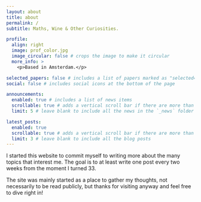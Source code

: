 ```yaml
---
layout: about
title: about
permalink: /
subtitle: Maths, Wine & Other Curiosities.

profile:
  align: right
  image: prof_color.jpg
  image_circular: false # crops the image to make it circular
  more_info: >
    <p>Based in Amsterdam.</p>

selected_papers: false # includes a list of papers marked as "selected={true}"
social: false # includes social icons at the bottom of the page

announcements:
  enabled: true # includes a list of news items
  scrollable: true # adds a vertical scroll bar if there are more than 3 news items
  limit: 5 # leave blank to include all the news in the `_news` folder

latest_posts:
  enabled: true
  scrollable: true # adds a vertical scroll bar if there are more than 3 new posts items
  limit: 3 # leave blank to include all the blog posts
---
```


I started this website to commit myself to writing more about the many topics that interest me. The goal is to at least write one post every two weeks from the moment I turned 33. 

The site was mainly started as a place to gather my thoughts, not necessarily to be read publicly, but thanks for visiting anyway and feel free to dive right in!